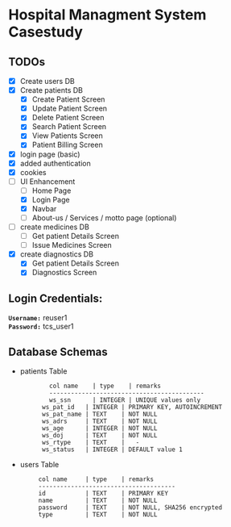 # Hospital Managment System Casestudy

## TODOs
- [x] Create users DB
- [x] Create patients DB
     - [x] Create Patient Screen
     - [x] Update Patient Screen
     - [x] Delete Patient Screen
     - [x] Search Patient Screen
     - [x] View Patients Screen
     - [x] Patient Billing Screen
- [x] login page (basic)
- [x] added authentication
- [x] cookies
- [ ] UI Enhancement
     - [ ] Home Page
     - [x] Login Page
     - [x] Navbar
     - [ ] About-us / Services / motto page (optional)
- [ ] create medicines DB
     - [ ] Get patient Details Screen
     - [ ] Issue Medicines Screen
- [x] create diagnostics DB
     - [x] Get patient Details Screen 
     - [x] Diagnostics Screen

## Login Credentials:
__`Username:`__ reuser1  
__`Password:`__ tcs_user1

## Database Schemas
* patients Table
  ```
          col name    | type    | remarks
          -------------------------------------------
          ws_ssn      | INTEGER | UNIQUE values only
		ws_pat_id   | INTEGER | PRIMARY KEY, AUTOINCREMENT
		ws_pat_name | TEXT    | NOT NULL
		ws_adrs     | TEXT    | NOT NULL
		ws_age      | INTEGER | NOT NULL
		ws_doj      | TEXT    | NOT NULL
		ws_rtype    | TEXT    |   - 
		ws_status   | INTEGER | DEFAULT value 1
  ```
* users Table
  ```
       col name     | type    | remarks
       --------------------------------------
       id           | TEXT    | PRIMARY KEY
       name         | TEXT    | NOT NULL
       password     | TEXT    | NOT NULL, SHA256 encrypted
       type         | TEXT    | NOT NULL
  ```
